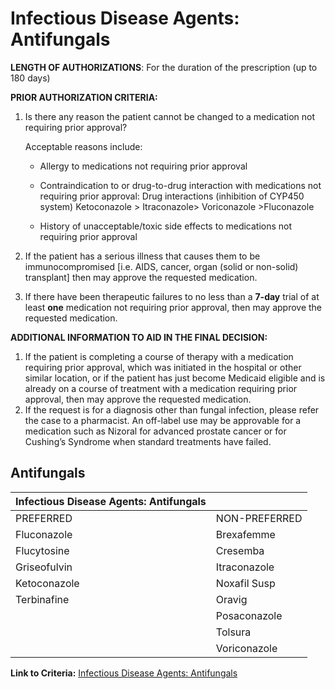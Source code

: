 # Infectious Disease Agents: Antifungals

**LENGTH OF AUTHORIZATIONS**: For the duration of the prescription (up to 180 days)

**PRIOR AUTHORIZATION CRITERIA:**

1. Is there any reason the patient cannot be changed to a medication not requiring prior approval?

    Acceptable reasons include:

    - Allergy to medications not requiring prior approval

    - Contraindication to or drug-to-drug interaction with medications not requiring prior approval: Drug interactions (inhibition of CYP450 system) Ketoconazole \> Itraconazole\> Voriconazole \>Fluconazole

    - History of unacceptable/toxic side effects to medications not requiring prior approval

2. If the patient has a serious illness that causes them to be immunocompromised [i.e. AIDS, cancer, organ (solid or non-solid) transplant] then may approve the requested medication.
3. If there have been therapeutic failures to no less than a **7-day** trial of at least **one** medication not requiring prior approval, then may approve the requested medication.

**ADDITIONAL INFORMATION TO AID IN THE FINAL DECISION:**

1. If the patient is completing a course of therapy with a medication requiring prior approval, which was initiated in the hospital or other similar location, or if the patient has just become Medicaid eligible and is already on a course of treatment with a medication requiring prior approval, then may approve the requested medication.
2. If the request is for a diagnosis other than fungal infection, please refer the case to a pharmacist. An off-label use may be approvable for a medication such as Nizoral for advanced prostate cancer or for Cushing’s Syndrome when standard treatments have failed.

## Antifungals

| Infectious Disease Agents: Antifungals  |                                              |
|-----------------------------------------|----------------------------------------------|
| PREFERRED                               | NON-PREFERRED                                |
| Fluconazole                             | Brexafemme                                   |
| Flucytosine                             | Cresemba                                     |
| Griseofulvin                            | Itraconazole                                 |
| Ketoconazole                            | Noxafil Susp                                 |
| Terbinafine                             | Oravig                                       |
|                                         | Posaconazole                                 |
|                                         | Tolsura                                      |
|                                         | Voriconazole                                 |

**Link to Criteria:** [Infectious Disease Agents: Antifungals](https://pharmacy.medicaid.ohio.gov/sites/default/files/20220415_UPDL_Criteria_FINAL_.pdf#page=76)

